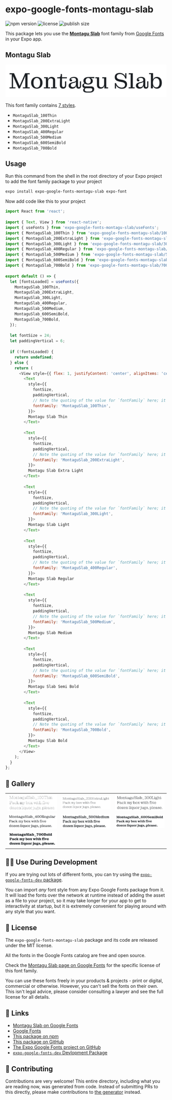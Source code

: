 # expo-google-fonts-montagu-slab

![npm version](https://flat.badgen.net/npm/v/expo-google-fonts-montagu-slab)
![license](https://flat.badgen.net/github/license/expo/google-fonts)
![publish size](https://flat.badgen.net/packagephobia/install/expo-google-fonts-montagu-slab)

This package lets you use the [**Montagu Slab**](https://fonts.google.com/specimen/Montagu+Slab) font family from [Google Fonts](https://fonts.google.com/) in your Expo app.

## Montagu Slab

![Montagu Slab](./font-family.png)

This font family contains [7 styles](#-gallery).

- `MontaguSlab_100Thin`
- `MontaguSlab_200ExtraLight`
- `MontaguSlab_300Light`
- `MontaguSlab_400Regular`
- `MontaguSlab_500Medium`
- `MontaguSlab_600SemiBold`
- `MontaguSlab_700Bold`

## Usage

Run this command from the shell in the root directory of your Expo project to add the font family package to your project
```sh
expo install expo-google-fonts-montagu-slab expo-font
```

Now add code like this to your project
```js
import React from 'react';

import { Text, View } from 'react-native';
import { useFonts } from 'expo-google-fonts-montagu-slab/useFonts';
import { MontaguSlab_100Thin } from 'expo-google-fonts-montagu-slab/100Thin';
import { MontaguSlab_200ExtraLight } from 'expo-google-fonts-montagu-slab/200ExtraLight';
import { MontaguSlab_300Light } from 'expo-google-fonts-montagu-slab/300Light';
import { MontaguSlab_400Regular } from 'expo-google-fonts-montagu-slab/400Regular';
import { MontaguSlab_500Medium } from 'expo-google-fonts-montagu-slab/500Medium';
import { MontaguSlab_600SemiBold } from 'expo-google-fonts-montagu-slab/600SemiBold';
import { MontaguSlab_700Bold } from 'expo-google-fonts-montagu-slab/700Bold';

export default () => {
  let [fontsLoaded] = useFonts({
    MontaguSlab_100Thin,
    MontaguSlab_200ExtraLight,
    MontaguSlab_300Light,
    MontaguSlab_400Regular,
    MontaguSlab_500Medium,
    MontaguSlab_600SemiBold,
    MontaguSlab_700Bold,
  });

  let fontSize = 24;
  let paddingVertical = 6;

  if (!fontsLoaded) {
    return undefined;
  } else {
    return (
      <View style={{ flex: 1, justifyContent: 'center', alignItems: 'center' }}>
        <Text
          style={{
            fontSize,
            paddingVertical,
            // Note the quoting of the value for `fontFamily` here; it expects a string!
            fontFamily: 'MontaguSlab_100Thin',
          }}>
          Montagu Slab Thin
        </Text>

        <Text
          style={{
            fontSize,
            paddingVertical,
            // Note the quoting of the value for `fontFamily` here; it expects a string!
            fontFamily: 'MontaguSlab_200ExtraLight',
          }}>
          Montagu Slab Extra Light
        </Text>

        <Text
          style={{
            fontSize,
            paddingVertical,
            // Note the quoting of the value for `fontFamily` here; it expects a string!
            fontFamily: 'MontaguSlab_300Light',
          }}>
          Montagu Slab Light
        </Text>

        <Text
          style={{
            fontSize,
            paddingVertical,
            // Note the quoting of the value for `fontFamily` here; it expects a string!
            fontFamily: 'MontaguSlab_400Regular',
          }}>
          Montagu Slab Regular
        </Text>

        <Text
          style={{
            fontSize,
            paddingVertical,
            // Note the quoting of the value for `fontFamily` here; it expects a string!
            fontFamily: 'MontaguSlab_500Medium',
          }}>
          Montagu Slab Medium
        </Text>

        <Text
          style={{
            fontSize,
            paddingVertical,
            // Note the quoting of the value for `fontFamily` here; it expects a string!
            fontFamily: 'MontaguSlab_600SemiBold',
          }}>
          Montagu Slab Semi Bold
        </Text>

        <Text
          style={{
            fontSize,
            paddingVertical,
            // Note the quoting of the value for `fontFamily` here; it expects a string!
            fontFamily: 'MontaguSlab_700Bold',
          }}>
          Montagu Slab Bold
        </Text>
      </View>
    );
  }
};

```

## 🔡 Gallery


||||
|-|-|-|
|![MontaguSlab_100Thin](.//100Thin/MontaguSlab_100Thin.ttf.png)|![MontaguSlab_200ExtraLight](.//200ExtraLight/MontaguSlab_200ExtraLight.ttf.png)|![MontaguSlab_300Light](.//300Light/MontaguSlab_300Light.ttf.png)||
|![MontaguSlab_400Regular](.//400Regular/MontaguSlab_400Regular.ttf.png)|![MontaguSlab_500Medium](.//500Medium/MontaguSlab_500Medium.ttf.png)|![MontaguSlab_600SemiBold](.//600SemiBold/MontaguSlab_600SemiBold.ttf.png)||
|![MontaguSlab_700Bold](.//700Bold/MontaguSlab_700Bold.ttf.png)||||


## 👩‍💻 Use During Development

If you are trying out lots of different fonts, you can try using the [`expo-google-fonts-dev` package](https://github.com/freeboub/google-fonts/tree/master/font-packages/dev#readme).

You can import *any* font style from any Expo Google Fonts package from it. It will load the fonts
over the network at runtime instead of adding the asset as a file to your project, so it may take longer
for your app to get to interactivity at startup, but it is extremely convenient
for playing around with any style that you want.

## 📖 License

The `expo-google-fonts-montagu-slab` package and its code are released under the MIT license.

All the fonts in the Google Fonts catalog are free and open source.

Check the [Montagu Slab page on Google Fonts](https://fonts.google.com/specimen/Montagu+Slab) for the specific license of this font family.

You can use these fonts freely in your products & projects - print or digital, commercial or otherwise. However, you can't sell the fonts on their own. This isn't legal advice, please consider consulting a lawyer and see the full license for all details.

## 🔗 Links

- [Montagu Slab on Google Fonts](https://fonts.google.com/specimen/Montagu+Slab)
- [Google Fonts](https://fonts.google.com/)
- [This package on npm](https://www.npmjs.com/package/expo-google-fonts-montagu-slab)
- [This package on GitHub](https://github.com/freeboub/google-fonts/tree/master/font-packages/montagu-slab)
- [The Expo Google Fonts project on GitHub](https://github.com/freeboub/google-fonts)
- [`expo-google-fonts-dev` Devlopment Package](https://github.com/freeboub/google-fonts/tree/master/font-packages/dev)

## 🤝 Contributing

Contributions are very welcome! This entire directory, including what you are reading now, was generated from code. Instead of submitting PRs to this directly, please make contributions to [the generator](https://github.com/freeboub/google-fonts/tree/master/packages/generator) instead.
